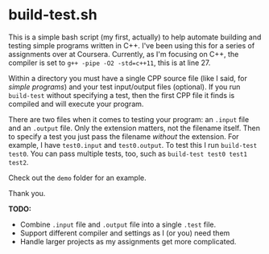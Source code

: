build-test.sh
========

This is a simple bash script (my first, actually) to help automate building and testing simple programs written in C++. I've been using this for a series of assignments over at Coursera. Currently, as I'm focusing on C++, the compiler is set to `g++ -pipe -O2 -std=c++11`, this is at line 27.

Within a directory you must have a single CPP source file (like I said, for *simple programs*) and your test input/output files (optional). If you run `build-test` without specifying a test, then the first CPP file it finds is compiled and will execute your program.

There are two files when it comes to testing your program: an `.input` file and an `.output` file. Only the extension matters, not the filename itself. Then to specify a test you just pass the filename *without* the extension. For example, I have `test0.input` and `test0.output`. To test this I run `build-test test0`. You can pass multiple tests, too, such as `build-test test0 test1 test2`.

Check out the `demo` folder for an example.

Thank you.

**TODO:**
- Combine `.input` file and `.output` file into a single `.test` file.
- Support different compiler and settings as I (or you) need them
- Handle larger projects as my assignments get more complicated.
